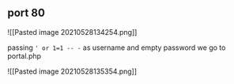 ## port 80
![[Pasted image 20210528134254.png]]

passing `' or 1=1 -- -` as username and empty password we go to portal.php

![[Pasted image 20210528135354.png]]

